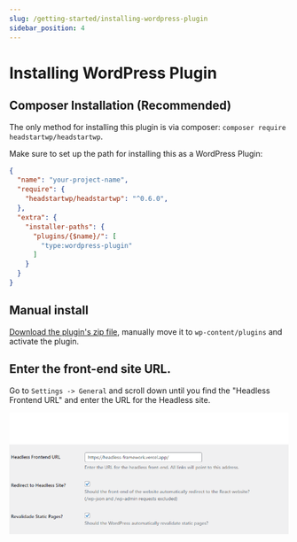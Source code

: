 ```yaml
---
slug: /getting-started/installing-wordpress-plugin
sidebar_position: 4
---
```


# Installing WordPress Plugin

## Composer Installation (Recommended)

The only method for installing this plugin is via composer: `composer require headstartwp/headstartwp`.

Make sure to set up the path for installing this as a WordPress Plugin:

```json
{
  "name": "your-project-name",
  "require": {
    "headstartwp/headstartwp": "^0.6.0",
  },
  "extra": {
    "installer-paths": {
      "plugins/{$name}/": [
        "type:wordpress-plugin"
      ]
    }
  }
}
```

## Manual install

[Download the plugin's zip file](https://github.com/10up/tenup-headless-wp-plugin/archive/refs/heads/trunk.zip), manually move it to `wp-content/plugins` and activate the plugin.

## Enter the front-end site URL.

Go to `Settings -> General` and scroll down until you find the "Headless Frontend URL" and enter the URL for the Headless site.

![Plugin settings](../../static/img/documentation/getting-started/plugin-settings.png)
